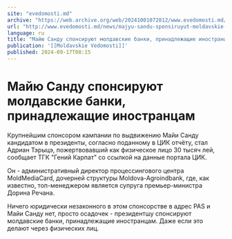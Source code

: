 ```yaml
---
site: "evedomosti.md"
archive: "https://web.archive.org/web/20241001072812/www.evedomosti.md/news/majyu-sandu-sponsiruyut-moldavskie-banki-prinadlezhashie-ino"
url: "http://www.evedomosti.md/news/majyu-sandu-sponsiruyut-moldavskie-banki-prinadlezhashie-ino"
language: ru
title: "Майю Санду спонсируют молдавские банки, принадлежащие иностранцам"
publication: '[[Moldavskie Vedomosti]]'
published: 2024-09-17T08:15
---
```


# Майю Санду спонсируют молдавские банки, принадлежащие иностранцам

Крупнейшим спонсором кампании по выдвижению Майи Санду кандидатом в президенты, согласно поданному в ЦИК отчёту, стал Адриан Тэрыцэ, пожертвовавший как физическое лицо 30 тысяч лей, сообщает ТГК "Гений Карпат" со ссылкой на данные портала ЦИК.

Он - административный директор процессингового центра MoldMediaCard, дочерней структуры Moldova-Agroindbank, где, как известно, топ-менеджером является супруга премьер-министра Дорина Речана.

Ничего юридически незаконного в этом спонсорстве в адрес PAS и Майи Санду нет, просто осадочек - президентшу спонсируют молдавские банки, принадлежащие иностранцам. Даже если это делают через физических лиц.